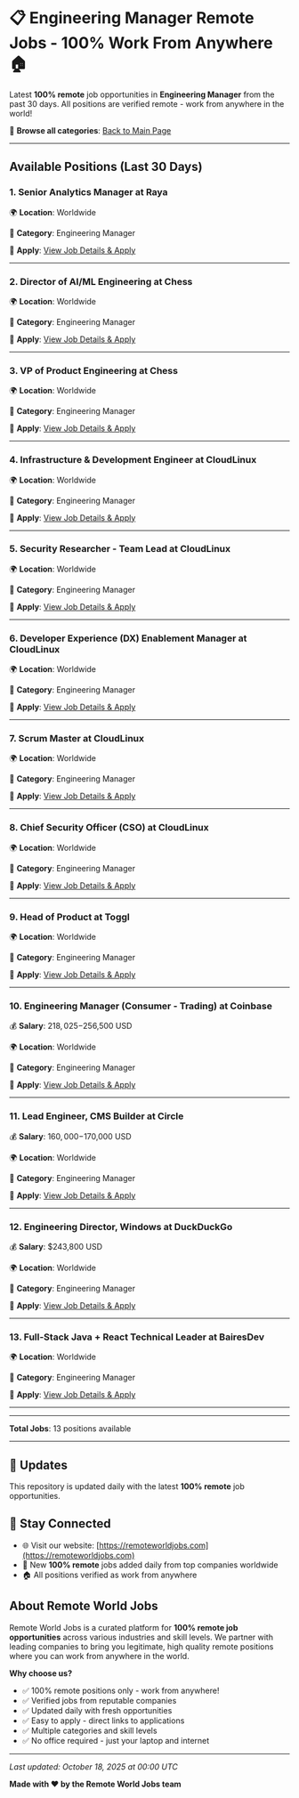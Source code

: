 # 📋 Engineering Manager Remote Jobs - 100% Work From Anywhere 🏠

Latest **100% remote** job opportunities in **Engineering Manager** from the past 30 days. All positions are verified remote - work from anywhere in the world!

🔗 **Browse all categories**: [Back to Main Page](README.md)

---

## Available Positions (Last 30 Days)

### 1. Senior Analytics Manager at Raya

🌍 **Location**: Worldwide

📍 **Category**: Engineering Manager

🔗 **Apply**: [View Job Details & Apply](https://remoteworldjobs.com/senior-analytics-manager-raya)

---

### 2. Director of AI/ML Engineering at Chess

🌍 **Location**: Worldwide

📍 **Category**: Engineering Manager

🔗 **Apply**: [View Job Details & Apply](https://remoteworldjobs.com/director-of-ai-ml-engineering-chess)

---

### 3. VP of Product Engineering at Chess

🌍 **Location**: Worldwide

📍 **Category**: Engineering Manager

🔗 **Apply**: [View Job Details & Apply](https://remoteworldjobs.com/vp-of-product-engineering-chess)

---

### 4. Infrastructure & Development Engineer at CloudLinux

🌍 **Location**: Worldwide

📍 **Category**: Engineering Manager

🔗 **Apply**: [View Job Details & Apply](https://remoteworldjobs.com/infrastructure-development-engineer-cloudlinux)

---

### 5. Security Researcher - Team Lead at CloudLinux

🌍 **Location**: Worldwide

📍 **Category**: Engineering Manager

🔗 **Apply**: [View Job Details & Apply](https://remoteworldjobs.com/security-researcher-team-lead-cloudlinux)

---

### 6. Developer Experience (DX) Enablement Manager at CloudLinux

🌍 **Location**: Worldwide

📍 **Category**: Engineering Manager

🔗 **Apply**: [View Job Details & Apply](https://remoteworldjobs.com/developer-experienceenablement-manager-cloudlinux)

---

### 7. Scrum Master at CloudLinux

🌍 **Location**: Worldwide

📍 **Category**: Engineering Manager

🔗 **Apply**: [View Job Details & Apply](https://remoteworldjobs.com/scrum-master-cloudlinux)

---

### 8. Chief Security Officer (CSO) at CloudLinux

🌍 **Location**: Worldwide

📍 **Category**: Engineering Manager

🔗 **Apply**: [View Job Details & Apply](https://remoteworldjobs.com/chief-security-officer-cloudlinux)

---

### 9. Head of Product at Toggl

🌍 **Location**: Worldwide

📍 **Category**: Engineering Manager

🔗 **Apply**: [View Job Details & Apply](https://remoteworldjobs.com/head-of-product-toggl)

---

### 10. Engineering Manager (Consumer - Trading) at Coinbase

💰 **Salary**: $218,025-$256,500 USD

🌍 **Location**: Worldwide

📍 **Category**: Engineering Manager

🔗 **Apply**: [View Job Details & Apply](https://remoteworldjobs.com/lead-engineering-manager-coinbase)

---

### 11. Lead Engineer, CMS Builder at Circle

💰 **Salary**: $160,000-$170,000 USD

🌍 **Location**: Worldwide

📍 **Category**: Engineering Manager

🔗 **Apply**: [View Job Details & Apply](https://remoteworldjobs.com/lead-engineer-cms-builder-circle)

---

### 12. Engineering Director, Windows at DuckDuckGo

💰 **Salary**: $243,800 USD

🌍 **Location**: Worldwide

📍 **Category**: Engineering Manager

🔗 **Apply**: [View Job Details & Apply](https://remoteworldjobs.com/engineering-director-windows-duckduckgo)

---

### 13. Full-Stack Java + React Technical Leader at BairesDev

🌍 **Location**: Worldwide

📍 **Category**: Engineering Manager

🔗 **Apply**: [View Job Details & Apply](https://remoteworldjobs.com/full-stack-java-react-technical-leader-remote-bairesdev)

---


---

**Total Jobs**: 13 positions available

---

## 🔄 Updates

This repository is updated daily with the latest **100% remote** job opportunities.

## 📧 Stay Connected

- 🌐 Visit our website: [https://remoteworldjobs.com](https://remoteworldjobs.com)
- 💼 New **100% remote** jobs added daily from top companies worldwide
- 🏠 All positions verified as work from anywhere

## About Remote World Jobs

Remote World Jobs is a curated platform for **100% remote job opportunities** across various industries and skill levels. We partner with leading companies to bring you legitimate, high quality remote positions where you can work from anywhere in the world.

**Why choose us?**
- ✅ 100% remote positions only - work from anywhere!
- ✅ Verified jobs from reputable companies
- ✅ Updated daily with fresh opportunities
- ✅ Easy to apply - direct links to applications
- ✅ Multiple categories and skill levels
- ✅ No office required - just your laptop and internet

---

_Last updated: October 18, 2025 at 00:00 UTC_

**Made with ❤️ by the Remote World Jobs team**
